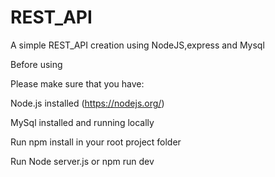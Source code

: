 # REST_API

A simple REST_API creation using NodeJS,express and Mysql

Before using


Please make sure that you have:

Node.js installed (https://nodejs.org/)

MySql installed and running locally

Run npm install in your root project folder

Run Node server.js or npm run dev
